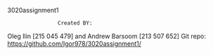  3020assignment1
 
                    Created BY:	               
Oleg Ilin [215 045 479] and Andrew Barsoom [213 507 652] 
Git repo: https://github.com/Igor978/3020assignment1/
